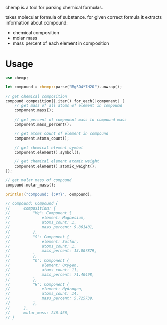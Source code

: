chemp is a tool for parsing chemical formulas.

takes molecular formula of substance. for given correct formula it extracts information about compound:
- chemical composition
- molar mass
- mass percent of each element in composition

# Usage

```rust
use chemp;

let compound = chemp::parse("MgSO4*7H2O").unwrap();

// get chemical composition
compound.composition().iter().for_each(|component| {
    // get mass of all atoms of element in compound
    component.mass();

    // get percent of component mass to compound mass
    component.mass_percent();

    // get atoms count of element in compound
    component.atoms_count();

    // get chemical element symbol
    component.element().symbol();

    // get chemical element atomic weight
    component.element().atomic_weight();
});

// get molar mass of compound
compound.molar_mass();

println!("compound: {:#?}", compound);

// compound: Compound {
//      composition: {
//          "Mg": Component {
//              element: Magnesium,
//              atoms_count: 1,
//              mass_percent: 9.861401,
//          },
//          "S": Component {
//              element: Sulfur,
//              atoms_count: 1,
//              mass_percent: 13.007879,
//          },
//          "O": Component {
//              element: Oxygen,
//              atoms_count: 11,
//              mass_percent: 71.40498,
//          },
//          "H": Component {
//              element: Hydrogen,
//              atoms_count: 14,
//              mass_percent: 5.725739,
//          },
//      },
//      molar_mass: 246.466,
// }